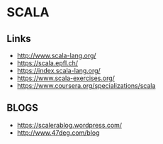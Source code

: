 SCALA
=====

Links
-----

* http://www.scala-lang.org/
* https://scala.epfl.ch/
* https://index.scala-lang.org/
* https://www.scala-exercises.org/
* https://www.coursera.org/specializations/scala


BLOGS
-----

* https://scalerablog.wordpress.com/
* http://www.47deg.com/blog